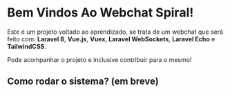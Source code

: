 # Bem Vindos Ao Webchat Spiral!

Este é um projeto voltado ao aprendizado, se trata de um webchat que será feito com: **Laravel 8**, **Vue.js**, **Vuex**, **Laravel WebSockets**, **Laravel Echo** e **TailwindCSS**.

Pode acompanhar o projeto e inclusive contribuir para o mesmo!

## Como rodar o sistema? (em breve)
